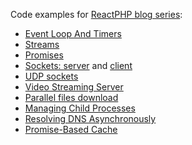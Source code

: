 Code examples for [ReactPHP blog series](http://seregazhuk.github.io/2017/06/06/phpreact-event-loop/):

- [Event Loop And Timers](http://seregazhuk.github.io/2017/06/06/phpreact-event-loop/)
- [Streams](http://seregazhuk.github.io/2017/06/12/phpreact-streams/)
- [Promises](http://seregazhuk.github.io/2017/06/16/phpreact-promises/)
- [Sockets: server](http://seregazhuk.github.io/2017/06/22/reactphp-chat-server/) and  [client](http://seregazhuk.github.io/2017/06/24/reactphp-chat-client/)
- [UDP sockets](http://seregazhuk.github.io/2017/07/05/reactphp-udp/)  
- [Video Streaming Server](http://seregazhuk.github.io/2017/07/17/reatcphp-http-server/)
- [Parallel files download](http://seregazhuk.github.io/2017/07/26/reactphp-http-client/)
- [Managing Child Processes](http://seregazhuk.github.io/2017/08/07/reactphp-child-process/)
- [Resolving DNS Asynchronously](http://seregazhuk.github.io/2017/09/03/reactphp-dns/)
- [Promise-Based Cache](http://seregazhuk.github.io/2017/09/15/reactphp-cache/)
